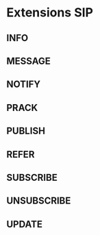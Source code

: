 # Extensions SIP


## INFO


## MESSAGE


## NOTIFY


## PRACK


## PUBLISH


## REFER


## SUBSCRIBE


## UNSUBSCRIBE


## UPDATE

